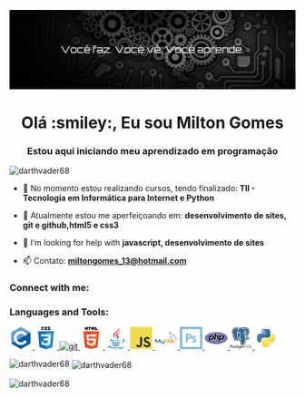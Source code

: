 ![banner](https://github.com/professorjosedeassis/joseassis/blob/main/img/bannerpro.jpg?raw=true)

<h1 align="center">Olá :smiley:, Eu sou Milton Gomes</h1>
<h3 align="center">Estou aqui iniciando meu aprendizado em programação</h3>

<p align="left"> <img src="https://komarev.com/ghpvc/?username=darthvader68&label=Profile%20views&color=0e75b6&style=flat" alt="darthvader68" /> </p>

- 🔭 No momento estou realizando cursos, tendo finalizado: **TII - Tecnologia em Informática para Internet e Python**

- 🌱 Atualmente estou me aperfeiçoando em: **desenvolvimento de sites, git e github,html5 e css3**

- 🤝 I’m looking for help with **javascript, desenvolvimento de sites**

- 📫 Contato: **miltongomes_13@hotmail.com**

<h3 align="left">Connect with me:</h3>
<p align="left">
</p>

<h3 align="left">Languages and Tools:</h3>
<p align="left"> <a href="https://www.cprogramming.com/" target="_blank" rel="noreferrer"> <img src="https://raw.githubusercontent.com/devicons/devicon/master/icons/c/c-original.svg" alt="c" width="40" height="40"/> </a> <a href="https://www.w3schools.com/css/" target="_blank" rel="noreferrer"> <img src="https://raw.githubusercontent.com/devicons/devicon/master/icons/css3/css3-original-wordmark.svg" alt="css3" width="40" height="40"/> </a> <a href="https://git-scm.com/" target="_blank" rel="noreferrer"> <img src="https://www.vectorlogo.zone/logos/git-scm/git-scm-icon.svg" alt="git" width="40" height="40"/> </a> <a href="https://www.w3.org/html/" target="_blank" rel="noreferrer"> <img src="https://raw.githubusercontent.com/devicons/devicon/master/icons/html5/html5-original-wordmark.svg" alt="html5" width="40" height="40"/> </a> <a href="https://www.java.com" target="_blank" rel="noreferrer"> <img src="https://raw.githubusercontent.com/devicons/devicon/master/icons/java/java-original.svg" alt="java" width="40" height="40"/> </a> <a href="https://developer.mozilla.org/en-US/docs/Web/JavaScript" target="_blank" rel="noreferrer"> <img src="https://raw.githubusercontent.com/devicons/devicon/master/icons/javascript/javascript-original.svg" alt="javascript" width="40" height="40"/> </a> <a href="https://www.mysql.com/" target="_blank" rel="noreferrer"> <img src="https://raw.githubusercontent.com/devicons/devicon/master/icons/mysql/mysql-original-wordmark.svg" alt="mysql" width="40" height="40"/> </a> <a href="https://www.photoshop.com/en" target="_blank" rel="noreferrer"> <img src="https://raw.githubusercontent.com/devicons/devicon/master/icons/photoshop/photoshop-line.svg" alt="photoshop" width="40" height="40"/> </a> <a href="https://www.php.net" target="_blank" rel="noreferrer"> <img src="https://raw.githubusercontent.com/devicons/devicon/master/icons/php/php-original.svg" alt="php" width="40" height="40"/> </a> <a href="https://www.postgresql.org" target="_blank" rel="noreferrer"> <img src="https://raw.githubusercontent.com/devicons/devicon/master/icons/postgresql/postgresql-original-wordmark.svg" alt="postgresql" width="40" height="40"/> </a> <a href="https://www.python.org" target="_blank" rel="noreferrer"> <img src="https://raw.githubusercontent.com/devicons/devicon/master/icons/python/python-original.svg" alt="python" width="40" height="40"/> </a> </p>

<p><img align="left" src="https://github-readme-stats.vercel.app/api/top-langs?username=darthvader68&show_icons=true&theme=dark&locale=en&layout=compact" alt="darthvader68" /></p>

<p>&nbsp;<img align="center" src="https://github-readme-stats.vercel.app/api?username=darthvader68&show_icons=true&theme=dark&locale=en" alt="darthvader68" /></p>

<p><img align="center" src="https://github-readme-streak-stats.herokuapp.com/?user=darthvader68&theme=dark" alt="darthvader68" /></p>

